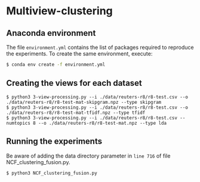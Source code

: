 # Multiview-clustering

## Anaconda environment

The file `environment.yml` contains the list of packages required to reproduce the experiments. To create the same environment, execute:
```bash
$ conda env create -f environment.yml
```

## Creating the views for each dataset

```
$ python3 3-view-processing.py --i ./data/reuters-r8/r8-test.csv --o ./data/reuters-r8/r8-test-mat-skipgram.npz --type skipgram
$ python3 3-view-processing.py --i ./data/reuters-r8/r8-test.csv --o ./data/reuters-r8/r8-test-mat-tfidf.npz --type tfidf
$ python3 3-view-processing.py --i ./data/reuters-r8/r8-test.csv --numtopics 8 --o ./data/reuters-r8/r8-test-mat.npz --type lda
```

## Running the experiments

Be aware of adding the data directory parameter in `line 716` of file NCF_clustering_fusion.py.
```
$ python3 NCF_clustering_fusion.py
```
